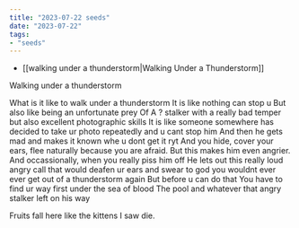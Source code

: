 ```yaml
---
title: "2023-07-22 seeds"
date: "2023-07-22"
tags:
- "seeds"
---
```


- [[walking under a thunderstorm|Walking Under a Thunderstorm]]

Walking under a thunderstorm

What is it like to walk under a thunderstorm
It is like nothing can stop u
But also like being an unfortunate prey
Of A ? stalker with a really bad temper but also excellent photographic skills
It is like someone somewhere has decided to take ur photo repeatedly and u cant stop him
And then he gets mad and makes it known whe u dont get it ryt
And you hide, cover your ears, flee naturally because you are afraid.
But this makes him even angrier.
And occassionally, when you really piss him off
He lets out this really loud angry call that would deafen ur ears and swear to god you wouldnt ever ever get out of a thunderstorm again
But before u can do that
You have to find ur way first under the sea of blood
The pool and whatever that angry stalker left on his way

Fruits fall here like the kittens I saw die.